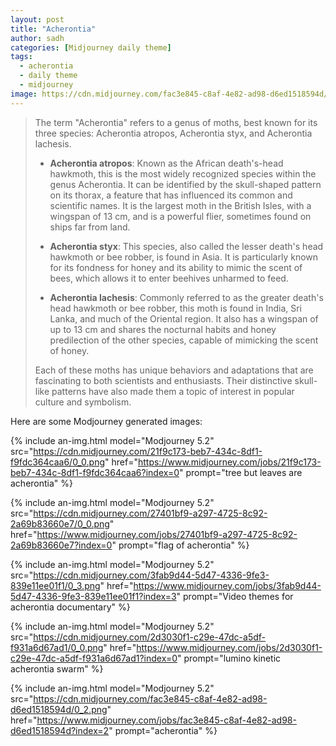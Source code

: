 ```yaml
---
layout: post
title: "Acherontia"
author: sadh
categories: [Midjourney daily theme]
tags:
  - acherontia
  - daily theme
  - midjourney
image: https://cdn.midjourney.com/fac3e845-c8af-4e82-ad98-d6ed1518594d/0_2.png
---
```


> The term "Acherontia" refers to a genus of moths, best known for its three species: Acherontia atropos, Acherontia styx, and Acherontia lachesis.
> 
> - **Acherontia atropos**: Known as the African death's-head hawkmoth, this is the most widely recognized species within the genus Acherontia. It can be identified by the skull-shaped pattern on its thorax, a feature that has influenced its common and scientific names. It is the largest moth in the British Isles, with a wingspan of 13 cm, and is a powerful flier, sometimes found on ships far from land.
> 
> - **Acherontia styx**: This species, also called the lesser death's head hawkmoth or bee robber, is found in Asia. It is particularly known for its fondness for honey and its ability to mimic the scent of bees, which allows it to enter beehives unharmed to feed.
> 
> - **Acherontia lachesis**: Commonly referred to as the greater death's head hawkmoth or bee robber, this moth is found in India, Sri Lanka, and much of the Oriental region. It also has a wingspan of up to 13 cm and shares the nocturnal habits and honey predilection of the other species, capable of mimicking the scent of honey.
> 
> Each of these moths has unique behaviors and adaptations that are fascinating to both scientists and enthusiasts. Their distinctive skull-like patterns have also made them a topic of interest in popular culture and symbolism.

Here are some Modjourney generated images:

<div class="row row-cols-1 row-cols-md-2">

{% include an-img.html model="Modjourney 5.2"
src="https://cdn.midjourney.com/21f9c173-beb7-434c-8df1-f9fdc364caa6/0_0.png"
href="https://www.midjourney.com/jobs/21f9c173-beb7-434c-8df1-f9fdc364caa6?index=0"
prompt="tree but leaves are acherontia"
%}

{% include an-img.html model="Modjourney 5.2"
src="https://cdn.midjourney.com/27401bf9-a297-4725-8c92-2a69b83660e7/0_0.png"
href="https://www.midjourney.com/jobs/27401bf9-a297-4725-8c92-2a69b83660e7?index=0"
prompt="flag of acherontia"
%}

{% include an-img.html model="Modjourney 5.2"
src="https://cdn.midjourney.com/3fab9d44-5d47-4336-9fe3-839e11ee01f1/0_3.png"
href="https://www.midjourney.com/jobs/3fab9d44-5d47-4336-9fe3-839e11ee01f1?index=3"
prompt="Video themes for acherontia documentary"
%}

{% include an-img.html model="Modjourney 5.2"
src="https://cdn.midjourney.com/2d3030f1-c29e-47dc-a5df-f931a6d67ad1/0_0.png"
href="https://www.midjourney.com/jobs/2d3030f1-c29e-47dc-a5df-f931a6d67ad1?index=0"
prompt="lumino kinetic acherontia swarm"
%}

{% include an-img.html model="Modjourney 5.2"
src="https://cdn.midjourney.com/fac3e845-c8af-4e82-ad98-d6ed1518594d/0_2.png"
href="https://www.midjourney.com/jobs/fac3e845-c8af-4e82-ad98-d6ed1518594d?index=2"
prompt="acherontia"
%}

</div>